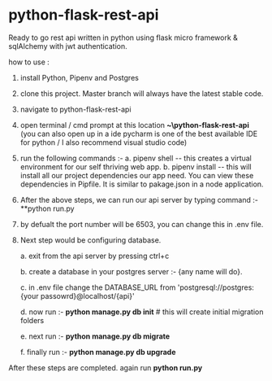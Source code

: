 # python-flask-rest-api
Ready to go rest api written in python using flask micro framework &amp; sqlAlchemy with jwt authentication. 

how to use :

1. install Python, Pipenv and Postgres
2. clone this project. Master branch will always have the latest stable code.
3. navigate to python-flask-rest-api
4. open terminal / cmd prompt at this location **~\python-flask-rest-api** (you can also open up in a ide pycharm is one of the best
   available IDE for python / I also recommend visual studio code)
5. run the following commands :-
    a. pipenv shell -- this creates a virtual environment for our self thriving web app.
    b. pipenv install -- this will install all our project dependencies our app need. You can view these dependencies in Pipfile. It is
       similar to pakage.json in a node application.
6. After the above steps, we can run our api server by typing command :- **python run.py
7. by defualt the port number will be 6503, you can change this in .env file.
8. Next step would be configuring database.

   a. exit from the api server by pressing ctrl+c
   
   b. create a database in your postgres server :- {any name will do}.
   
   c. in .env file change the DATABASE_URL from 'postgresql://postgres:{your passowrd}@localhost/{api}'
   
   d. now run :- **python manage.py db init** # this will create initial migration folders
   
   e. next run :- **python manage.py db migrate**
   
   f. finally run :- **python manage.py db upgrade**
   
  
 After these steps are completed.
again run **python run.py**
